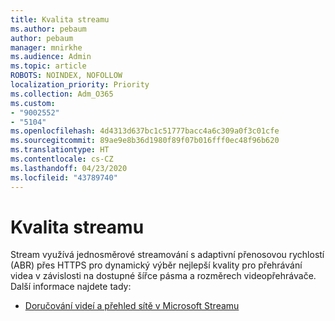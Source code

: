 ```yaml
---
title: Kvalita streamu
ms.author: pebaum
author: pebaum
manager: mnirkhe
ms.audience: Admin
ms.topic: article
ROBOTS: NOINDEX, NOFOLLOW
localization_priority: Priority
ms.collection: Adm_O365
ms.custom:
- "9002552"
- "5104"
ms.openlocfilehash: 4d4313d637bc1c51777bacc4a6c309a0f3c01cfe
ms.sourcegitcommit: 89ae9e8b36d1980f89f07b016fff0ec48f96b620
ms.translationtype: HT
ms.contentlocale: cs-CZ
ms.lasthandoff: 04/23/2020
ms.locfileid: "43789740"
---
```

# <a name="stream-quality"></a>Kvalita streamu

Stream využívá jednosměrové streamování s adaptivní přenosovou rychlostí (ABR) přes HTTPS pro dynamický výběr nejlepší kvality pro přehrávání videa v závislosti na dostupné šířce pásma a rozměrech videopřehrávače. Další informace najdete tady:

- [Doručování videí a přehled sítě v Microsoft Streamu](https://docs.microsoft.com/stream/network-overview)

